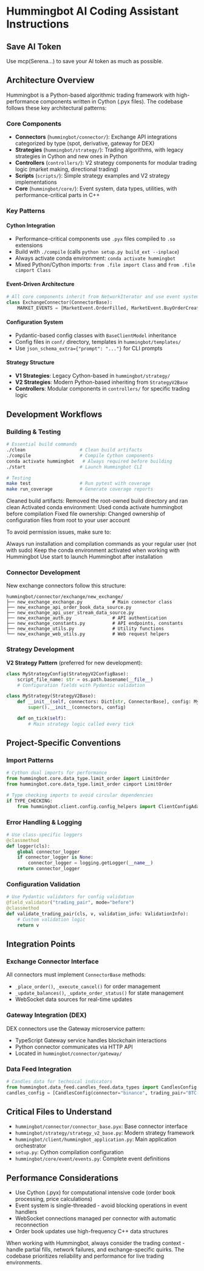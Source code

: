 # Hummingbot AI Coding Assistant Instructions

## Save AI Token

Use mcp(Serena...) to save your AI token as much as possible.

## Architecture Overview

Hummingbot is a Python-based algorithmic trading framework with high-performance components written in Cython (.pyx files). The codebase follows these key architectural patterns:

### Core Components
- **Connectors** (`hummingbot/connector/`): Exchange API integrations categorized by type (spot, derivative, gateway for DEX)
- **Strategies** (`hummingbot/strategy/`): Trading algorithms, with legacy strategies in Cython and new ones in Python
- **Controllers** (`controllers/`): V2 strategy components for modular trading logic (market making, directional trading)
- **Scripts** (`scripts/`): Simple strategy examples and V2 strategy implementations
- **Core** (`hummingbot/core/`): Event system, data types, utilities, with performance-critical parts in C++

### Key Patterns

#### Cython Integration
- Performance-critical components use `.pyx` files compiled to `.so` extensions
- Build with `./compile` (calls `python setup.py build_ext --inplace`)
- Always activate conda environment: `conda activate hummingbot`
- Mixed Python/Cython imports: `from .file import Class` and `from .file cimport Class`

#### Event-Driven Architecture
```python
# All core components inherit from NetworkIterator and use event system
class ExchangeConnector(ConnectorBase):
    MARKET_EVENTS = [MarketEvent.OrderFilled, MarketEvent.BuyOrderCreated, ...]
```

#### Configuration System
- Pydantic-based config classes with `BaseClientModel` inheritance
- Config files in `conf/` directory, templates in `hummingbot/templates/`
- Use `json_schema_extra={"prompt": "..."}` for CLI prompts

#### Strategy Structure
- **V1 Strategies**: Legacy Cython-based in `hummingbot/strategy/`
- **V2 Strategies**: Modern Python-based inheriting from `StrategyV2Base`
- **Controllers**: Modular components in `controllers/` for specific trading logic

## Development Workflows

### Building & Testing
```bash
# Essential build commands
./clean                    # Clean build artifacts
./compile                  # Compile Cython components
conda activate hummingbot   # Always required before building
./start                    # Launch Hummingbot CLI

# Testing
make test                  # Run pytest with coverage
make run_coverage          # Generate coverage reports
```

Cleaned build artifacts: Removed the root-owned build directory and ran clean
Activated conda environment: Used conda activate hummingbot before compilation
Fixed file ownership: Changed ownership of configuration files from root to your user account

To avoid permission issues, make sure to:

Always run installation and compilation commands as your regular user (not with sudo)
Keep the conda environment activated when working with Hummingbot
Use start to launch Hummingbot after installation

### Connector Development
New exchange connectors follow this structure:
```
hummingbot/connector/exchange/new_exchange/
├── new_exchange_exchange.py           # Main connector class
├── new_exchange_api_order_book_data_source.py
├── new_exchange_api_user_stream_data_source.py
├── new_exchange_auth.py               # API authentication
├── new_exchange_constants.py          # API endpoints, constants
├── new_exchange_utils.py              # Utility functions
└── new_exchange_web_utils.py          # Web request helpers
```

### Strategy Development
**V2 Strategy Pattern** (preferred for new development):
```python
class MyStrategyConfig(StrategyV2ConfigBase):
    script_file_name: str = os.path.basename(__file__)
    # Configuration fields with Pydantic validation

class MyStrategy(StrategyV2Base):
    def __init__(self, connectors: Dict[str, ConnectorBase], config: MyStrategyConfig):
        super().__init__(connectors, config)

    def on_tick(self):
        # Main strategy logic called every tick
```

## Project-Specific Conventions

### Import Patterns
```python
# Cython dual imports for performance
from hummingbot.core.data_type.limit_order import LimitOrder
from hummingbot.core.data_type.limit_order cimport LimitOrder

# Type checking imports to avoid circular dependencies
if TYPE_CHECKING:
    from hummingbot.client.config.config_helpers import ClientConfigAdapter
```

### Error Handling & Logging
```python
# Use class-specific loggers
@classmethod
def logger(cls):
    global connector_logger
    if connector_logger is None:
        connector_logger = logging.getLogger(__name__)
    return connector_logger
```

### Configuration Validation
```python
# Use Pydantic validators for config validation
@field_validator("trading_pair", mode="before")
@classmethod
def validate_trading_pair(cls, v, validation_info: ValidationInfo):
    # Custom validation logic
    return v
```

## Integration Points

### Exchange Connector Interface
All connectors must implement `ConnectorBase` methods:
- `_place_order()`, `_execute_cancel()` for order management
- `_update_balances()`, `_update_order_status()` for state management
- WebSocket data sources for real-time updates

### Gateway Integration (DEX)
DEX connectors use the Gateway microservice pattern:
- TypeScript Gateway service handles blockchain interactions
- Python connector communicates via HTTP API
- Located in `hummingbot/connector/gateway/`

### Data Feed Integration
```python
# Candles data for technical indicators
from hummingbot.data_feed.candles_feed.data_types import CandlesConfig
candles_config = [CandlesConfig(connector="binance", trading_pair="BTC-USDT", interval="1m")]
```

## Critical Files to Understand
- `hummingbot/connector/connector_base.pyx`: Base connector interface
- `hummingbot/strategy/strategy_v2_base.py`: Modern strategy framework
- `hummingbot/client/hummingbot_application.py`: Main application orchestrator
- `setup.py`: Cython compilation configuration
- `hummingbot/core/event/events.py`: Complete event definitions

## Performance Considerations
- Use Cython (.pyx) for computational intensive code (order book processing, price calculations)
- Event system is single-threaded - avoid blocking operations in event handlers
- WebSocket connections managed per connector with automatic reconnection
- Order book updates use high-frequency C++ data structures

When working with Hummingbot, always consider the trading context - handle partial fills, network failures, and exchange-specific quirks. The codebase prioritizes reliability and performance for live trading environments.
